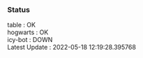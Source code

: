 ### Status


table : OK  
hogwarts : OK  
icy-bot : DOWN  
Latest Update : 2022-05-18 12:19:28.395768
